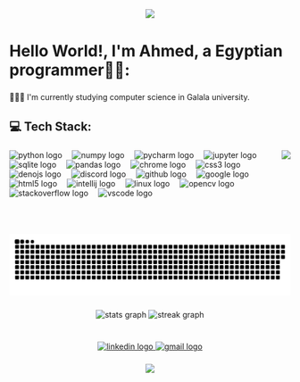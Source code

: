 <div align="center">
  <img height="150" src="https://media.giphy.com/media/3o72F7RrTPW6jymXew/giphy.gif?cid=790b7611ejx6uptw5mubon629e8kmfsx6uxk6bmieum0qtih&ep=v1_gifs_search&rid=giphy.gif&ct=g"  />
</div>

###

<h1 align="left">Hello World!, I'm Ahmed, a Egyptian programmer👋🏻:</h1>

###

<p align="left">🧑🏻‍💻 I'm currently studying computer science in Galala university.</p>

###

<h2 align="left">💻 Tech Stack:</h2>

###

<img align="right" height="150" src="https://media.giphy.com/media/v1.Y2lkPTc5MGI3NjExMzBmM3dhNmIyZW5uZXM0a3hmZDR0ZW82cmtkM2RxcjFwbTV3YXFzYiZlcD12MV9naWZzX3NlYXJjaCZjdD1n/RbDKaczqWovIugyJmW/giphy.gif"  />

###

<div align="left">
  <img src="https://img.shields.io/badge/Python-3776AB?logo=python&logoColor=white&style=for-the-badge" height="22" alt="python logo"  />
  <img width="10" />
  <img src="https://img.shields.io/badge/NumPy-013243?logo=numpy&logoColor=white&style=for-the-badge" height="22" alt="numpy logo"  />
  <img width="10" />
  <img src="https://img.shields.io/badge/PyCharm-000000?logo=pycharm&logoColor=white&style=for-the-badge" height="22" alt="pycharm logo"  />
  <img width="10" />
  <img src="https://img.shields.io/badge/Jupyter-F37626?logo=jupyter&logoColor=black&style=for-the-badge" height="22" alt="jupyter logo"  />
  <img width="10" />
  <img src="https://img.shields.io/badge/SQLite-003B57?logo=sqlite&logoColor=white&style=for-the-badge" height="22" alt="sqlite logo"  />
  <img width="10" />
  <img src="https://img.shields.io/badge/pandas-150458?logo=pandas&logoColor=white&style=for-the-badge" height="22" alt="pandas logo"  />
  <img width="10" />
  <img src="https://img.shields.io/badge/Google Chrome-4285F4?logo=googlechrome&logoColor=white&style=for-the-badge" height="22" alt="chrome logo"  />
  <img width="10" />
  <img src="https://img.shields.io/badge/CSS3-1572B6?logo=css3&logoColor=white&style=for-the-badge" height="22" alt="css3 logo"  />
  <img width="10" />
  <img src="https://img.shields.io/badge/Deno-000000?logo=deno&logoColor=white&style=for-the-badge" height="22" alt="denojs logo"  />
  <img width="10" />
  <img src="https://img.shields.io/badge/Discord-5865F2?logo=discord&logoColor=white&style=for-the-badge" height="22" alt="discord logo"  />
  <img width="10" />
  <img src="https://img.shields.io/badge/GitHub-181717?logo=github&logoColor=white&style=for-the-badge" height="22" alt="github logo"  />
  <img width="10" />
  <img src="https://img.shields.io/badge/Google-4285F4?logo=google&logoColor=white&style=for-the-badge" height="22" alt="google logo"  />
  <img width="10" />
  <img src="https://img.shields.io/badge/HTML5-E34F26?logo=html5&logoColor=white&style=for-the-badge" height="22" alt="html5 logo"  />
  <img width="10" />
  <img src="https://img.shields.io/badge/IntelliJ IDEA-000000?logo=intellijidea&logoColor=white&style=for-the-badge" height="22" alt="intellij logo"  />
  <img width="10" />
  <img src="https://img.shields.io/badge/Linux-FCC624?logo=linux&logoColor=black&style=for-the-badge" height="22" alt="linux logo"  />
  <img width="10" />
  <img src="https://img.shields.io/badge/OpenCV-5C3EE8?logo=opencv&logoColor=white&style=for-the-badge" height="22" alt="opencv logo"  />
  <img width="10" />
  <img src="https://img.shields.io/badge/Stack Overflow-F58025?logo=stackoverflow&logoColor=black&style=for-the-badge" height="22" alt="stackoverflow logo"  />
  <img width="10" />
  <img src="https://skillicons.dev/icons?i=vscode" height="22" alt="vscode logo"  />
</div>

###

<br clear="both">

<img src="https://raw.githubusercontent.com/Ahmed-Shaheen-007/Ahmed-Shaheen-007/output/snake.svg" alt="Snake animation" />

###

<div align="center">
  <img src="https://github-readme-stats.vercel.app/api?username=Ahmed-Shaheen-007&hide_title=false&hide_rank=false&show_icons=true&include_all_commits=true&count_private=true&disable_animations=false&theme=blue-green&locale=en&hide_border=true&order=1" height="150" alt="stats graph"  />
  <img src="https://streak-stats.demolab.com?user=Ahmed-Shaheen-007&locale=en&mode=weekly&theme=blue-green&hide_border=true&border_radius=3&order=3" height="150" alt="streak graph"  />
</div>

###

<br clear="both">

<div align="center">
  <a href="http://www.linkedin.com/in/ahmed--shaheen--007--" target="_blank">
    <img src="https://img.shields.io/static/v1?message=LinkedIn&logo=linkedin&label=&color=0077B5&logoColor=white&labelColor=&style=flat" height="34" alt="linkedin logo"  />
  </a>
  <a href="ahmedemadshaheen122@gmail.com" target="_blank">
    <img src="https://img.shields.io/static/v1?message=Gmail&logo=gmail&label=&color=D14836&logoColor=white&labelColor=&style=flat" height="34" alt="gmail logo"  />
  </a>
</div>

###

<div align="center">
  <img src="https://profile-counter.glitch.me/Ahmed-Shaheen-007/count.svg?"  />
</div>
